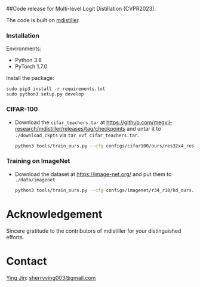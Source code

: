 
##Code release for Multi-level Logit Distillation (CVPR2023).

The code is built on [mdistiller](<https://github.com/megvii-research/mdistiller>).

### Installation

Environments:

- Python 3.8
- PyTorch 1.7.0

Install the package:

```
sudo pip3 install -r requirements.txt
sudo python3 setup.py develop
```

### CIFAR-100


- Download the `cifar_teachers.tar` at <https://github.com/megvii-research/mdistiller/releases/tag/checkpoints> and untar it to `./download_ckpts` via `tar xvf cifar_teachers.tar`.

  ```bash
  python3 tools/train_ours.py --cfg configs/cifar100/ours/res32x4_res8x4.yaml 
  ```

### Training on ImageNet

- Download the dataset at <https://image-net.org/> and put them to `./data/imagenet`

  ```bash
  python3 tools/train_ours.py --cfg configs/imagenet/r34_r18/kd_ours.yaml
  ```

# Acknowledgement
Sincere gratitude to the contributors of mdistiller for your distinguished efforts.

# Contact
[Ying Jin](https://jin-ying.github.io): sherryying003@gmail.com
